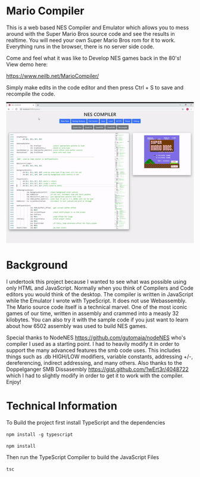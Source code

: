 # Mario Compiler
This is a web based NES Compiler and Emulator which allows you to mess around with the Super Mario Bros source code and see the results in realtime. You will need your own Super Mario Bros rom for it to work. Everything runs in the browser, there is no server side code.

Come and feel what it was like to Develop NES games back in the 80's! View demo here:

https://www.neilb.net/MarioCompiler/

Simply make edits in the code editor and then press Ctrl + S to save and recompile the code. 

![alt](demo.gif)


# Background
I undertook this project because I wanted to see what was possible using only HTML and JavaScript. Normally when you think of Compilers and Code editors you would think of the desktop. The compiler is written in JavaScript while the Emulator I wrote with TypeScript. It does not use Webassembly. The Mario source code itself is a technical marvel. One of the most iconic games of our time, written in assembly and crammed into a measly 32 kilobytes. You can also try it with the sample code if you just want to learn about how 6502 assembly was used to build NES games.

Special thanks to NodeNES https://github.com/gutomaia/nodeNES who's compiler I used as a starting point. I had to heavily modify it in order to support the many advanced features the smb code uses. This includes things such as .db HIGH/LOW modifiers, variable constants, addressing +/-, dereferencing, indirect addressing, and many others. Also thanks to the Doppelganger SMB Dissasembly https://gist.github.com/1wErt3r/4048722 which I had to slightly modify in order to get it to work with the compiler. Enjoy!

# Technical Information
To Build the project first install TypeScript and the dependencies

`npm install -g typescript`

`npm install`

Then run the TypeScript Compiler to build the JavaScript Files

`tsc`



